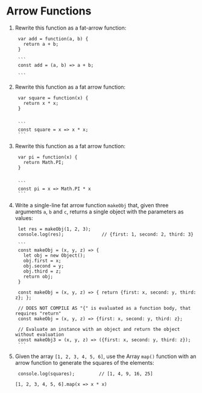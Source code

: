 # Arrow Functions

1. Rewrite this function as a fat-arrow function:

        var add = function(a, b) {
          return a + b;
        }
        
        ```
        const add = (a, b) => a + b;
        
        ```

2. Rewrite this function as a fat arrow function:

        var square = function(x) {
          return x * x;
        }
        
        
        ```
        const square = x => x * x;
        ```

3. Rewrite this function as a fat arrow function:

        var pi = function(x) {
          return Math.PI;
        }
        
        
        ```
        const pi = x => Math.PI * x
        ```

4. Write a single-line fat arrow function `makeObj` that, given three
   arguments `a`, `b` and `c`, returns a single object with the
   parameters as values:

        let res = makeObj(1, 2, 3);
        console.log(res);              // {first: 1, second: 2, third: 3}
        
        ```
        const makeObj = (x, y, z) => { 
          let obj = new Object();
          obj.first = x;
          obj.second = y;
          obj.third = z;
          return obj;
        }
        
        const makeObj = (x, y, z) => { return {first: x, second: y, third: z}; };
        
        // DOES NOT COMPILE AS "{" is evaluated as a function body, that requires "return"
        const makeObj = (x, y, z) => {first: x, second: y, third: z};
        
        // Evaluate an instance with an object and return the object without evaluation
        const makeObj3 = (x, y, z) => ({first: x, second: y, third: z});
        ```
        
       
5. Given the array `[1, 2, 3, 4, 5, 6]`, use the Array `map()` function
   with an arrow function to generate the squares of the elements:

        console.log(squares);         // [1, 4, 9, 16, 25]

     ```
     [1, 2, 3, 4, 5, 6].map(x => x * x)
     
     ```
